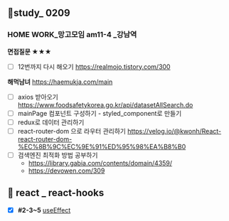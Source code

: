 ## 👥study_ 0209
### HOME WORK_망고모임 am11-4 _강남역

**면접질문 ★★★**
 - [ ] 12번까지 다시 해오기
https://realmojo.tistory.com/300

**해먹남녀**
https://haemukja.com/main

- [ ] axios 받아오기 
	https://www.foodsafetykorea.go.kr/api/datasetAllSearch.do
- [ ] mainPage 컴포넌트 구성하기 - styled_component로 만들기
- [ ] redux로 데이터 관리하기
- [ ] react-router-dom 으로 라우터 관리하기
	https://velog.io/@kwonh/React-react-router-dom-%EC%8B%9C%EC%9E%91%ED%95%98%EA%B8%B0
 - [ ] 검색엔진 최적화 방법 공부하기
	- https://library.gabia.com/contents/domain/4359/
	- https://devowen.com/309


## 💫 react _ react-hooks
- [x] **#2-3~5**  [useEffect](https://github.com/gay0ung/react_note/commit/cf794f334a01fd1bae22935c16cf09fc44252ccc)
